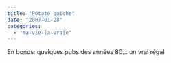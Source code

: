 ```yaml
---
title: "Potato quiche"
date: "2007-01-28"
categories: 
  - "ma-vie-la-vraie"
---
```


  

En bonus: quelques pubs des années 80... un vrai régal
